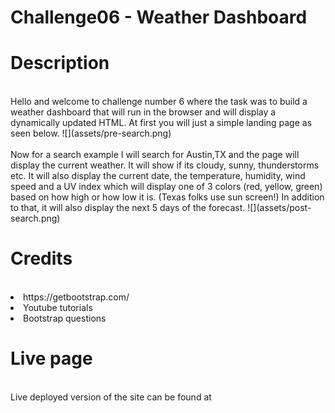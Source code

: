 # Challenge06 - Weather Dashboard
<h1>Description</h1><br>
Hello and welcome to challenge number 6 where the task was to build a weather dashboard that will run in the browser and will display a dynamically updated HTML.
At first you will just a simple landing page as seen below.
![](assets/pre-search.png)<br></br>
Now for a search example I will search for Austin,TX and the page will display the current weather. It will show if its cloudy, sunny, thunderstorms etc. 
It will also display the current date, the temperature, humidity, wind speed and a UV index which will display one of 3 colors (red, yellow, green) based on how high or how low it is. (Texas folks use sun screen!) In addition to that, it will also display the next 5 days of the forecast.
![](assets/post-search.png) 

<h1>Credits</h1><br>
<li>https://getbootstrap.com/</li>
<li>Youtube tutorials</li>
<li>Bootstrap questions</li>

<h1>Live page</h1><br>
Live deployed version of the site can be found at 